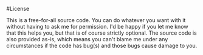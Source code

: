 #License

This is a free-for-all source code. You can do whatever you want with it without having to ask me for permission. I'd be happy if you let 
me know that this helps you, but that is of course strictly optional.
The source code is also provided as-is, which means you can't blame me under any circumstances if the code has bug(s) and those bugs cause 
damage to you.
